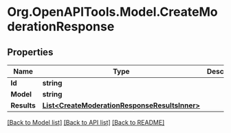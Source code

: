 # Org.OpenAPITools.Model.CreateModerationResponse

## Properties

Name | Type | Description | Notes
------------ | ------------- | ------------- | -------------
**Id** | **string** |  | 
**Model** | **string** |  | 
**Results** | [**List&lt;CreateModerationResponseResultsInner&gt;**](CreateModerationResponseResultsInner.md) |  | 

[[Back to Model list]](../README.md#documentation-for-models) [[Back to API list]](../README.md#documentation-for-api-endpoints) [[Back to README]](../README.md)


